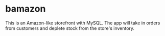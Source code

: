# bamazon
This is an Amazon-like storefront with MySQL. The app will take in orders from customers and deplete stock from the store's inventory.
